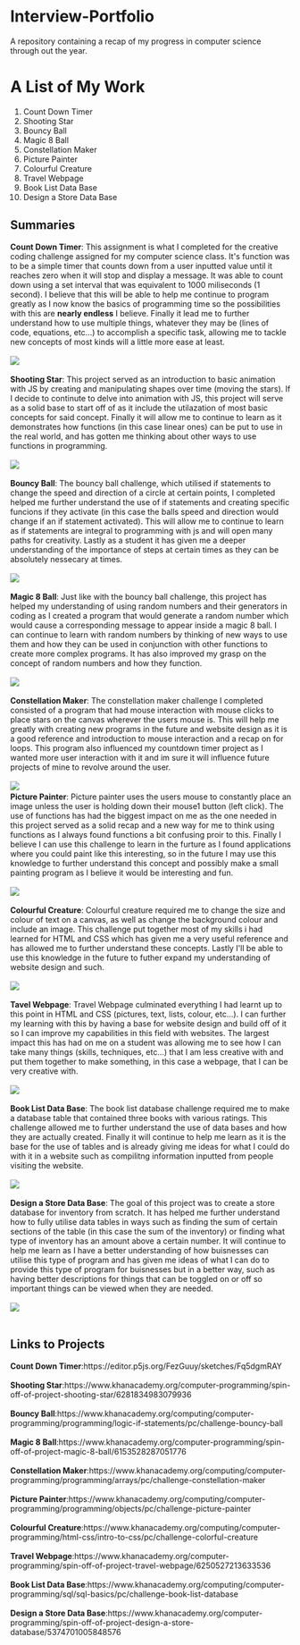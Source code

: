 # Interview-Portfolio
A repository containing a recap of my progress in computer science through out the year.
<html>
  <body>
    <h1><strong>A List of My Work</strong></h1>
      <ol>
        <li>Count Down Timer</li>
        <li>Shooting Star</li>
        <li>Bouncy Ball</li>
        <li>Magic 8 Ball</li>
        <li>Constellation Maker</li>
        <li>Picture Painter</li>
        <li>Colourful Creature</li>
        <li>Travel Webpage</li>
        <li>Book List Data Base</li>
        <li>Design a Store Data Base</li>
      </ol>
    <h2>Summaries</h2>
      <p><strong>Count Down Timer</strong>: This assignment is what I completed for the creative coding challenge assigned for my               computer science class. It's function was to be a simple timer that counts down from a user inputted value until it reaches zero         when it will stop and display a message. It was able to count down using a set interval that was equivalent to 1000 miliseconds         (1 second). I believe that this will be able to help me continue to program greatly as I now know the basics of programming time         so the possibilities with this are <strong>nearly endless</strong> I believe. Finally it lead me to further understand how to           use multiple things, whatever they may be (lines of code, equations, etc...) to accomplish a specific task, allowing me to               tackle new concepts of most kinds will a little more ease at least.<br><br>
        <img src="https://i.pinimg.com/280x280_RS/a8/1d/27/a81d273fc5c6584734b414f5677d25ed.jpg"><br><br>
        <strong>Shooting Star</strong>: This project served as an introduction to basic animation with JS by creating and manipulating           shapes over time (moving the stars). If I decide to continute to delve into animation with JS, this project will serve                   as a solid base to start off of as it include the utilazation of most basic concepts for said concept. Finally it will allow me         to continue to learn as it demonstrates how functions (in this case linear ones) can be put to use in the real world, and has           gotten me thinking about other ways to use functions in programming.<br><br>
        <img src="https://miro.medium.com/max/720/1*FWaT7LduGlTMgrCiTSXCWA.jpeg"><br><br>
        <strong>Bouncy Ball</strong>: The bouncy ball challenge, which utilised if statements to change the speed and direction of a             circle at certain points, I completed helped me further understand the use of if statements and creating specific funcions if           they activate (in this case the balls speed and direction would change if an if statement activated). This will allow me to             continue to learn as if statements are integral to programming with js and will open many paths for creativity. Lastly as a             student it has given me a deeper understanding of the importance of steps at certain times as they can be absolutely nessecary           at times.<br><br>
        <img src="https://centado.com/images/thumbs/0054568_big-foam-rubber-ball-red-019571_460.jpeg"><br><br>
        <strong>Magic 8 Ball</strong>: Just like with the bouncy ball challenge, this project has helped my understanding of using               random numbers and their generators in coding as I created a program that would generate a random number which would cause a             corresponding message to appear inside a magic 8 ball. I can continue to learn with random numbers by thinking of new ways to           use them and how they can be used in conjunction with other functions to create more complex programs. It has also improved my           grasp on the concept of random numbers and how they function.<br><br>
        <img src="https://cdn.britannica.com/s:600x1000/82/191982-050-1DF10DB5/ball.jpg"><br><br>
        <strong>Constellation Maker</strong>: The constellation maker challenge I completed consisted of a program that had mouse               interaction with mouse clicks to place stars on the canvas wherever the users mouse is. This will help me greatly with creating         new programs in the future and website design as it is a good reference and introduction to mouse interaction and a recap on for         loops. This program also influenced my countdown timer project as I wanted more user interaction with it and im sure it                 will influence future projects of mine to revolve around the user.<br><br>
        <img src="https://www.ndstudies.gov/nightsky/img/bg-img/19.jpg"><br<<br><br>
        <strong>Picture Painter</strong>: Picture painter uses the users mouse to constantly place an image unless the user is holding           down their mouse1 button (left click). The use of functions has had the biggest impact on me as the one needed in this project           served as a solid recap and a new way for me to think using functions as I always found functions a bit confusing proir to this.         Finally I believe I can use this challenge to learn in the furture as I found applications where you could paint like this               interesting, so in the future I may use this knowledge to further understand this concept and possibly make a small painting             program as I believe it would be interesting and fun.<br><br>
        <img src="https://www.biography.com/.image/t_share/MTY2NTIzMzc4MTI2MDM4MjM5/vincent_van_gogh_self_portrait_pai nting_musee_d             orsay_ via_wikimedia_commons_promojpg.jpg"><br><br>
        <strong>Colourful Creature</strong>: Colourful creature required me to change the size and colour of text on a canvas, as well           as change the background colour and include an image. This challenge put together most of my skills i had learned for HTML and           CSS which has given me a very useful reference and has allowed me to further understand these concepts. Lastly I'll be able to           use this knowledge in the future to futher expand my understanding of website design and such.<br><br>
        <img src="https://www.kasandbox.org/programming-images/creatures/Hopper-Jumping.png"><br><br>
        <strong>Tavel Webpage</strong>: Travel Webpage culminated everything I had learnt up to this point in HTML and CSS (pictures,           text, lists, colour, etc...). I can further my learning with this by having a base for website design and build off of it so I           can improve my capabilities in this field with websites. The largest impact this has had on me on a student was allowing me to           see how I can take many things (skills, techniques, etc...) that I am less creative with and put them together to make                   something, in this case a webpage, that I can be very creative with.<br><br>
        <img src="https://cdn.britannica.com/08/135708-050-2346C1CF/Paradise-Bay-Antarctica.jpg"><br><br>
        <strong>Book List Data Base</strong>: The book list database challenge required me to make a database table that contained three         books with various ratings. This challenge allowed me to further understand the use of data bases and how they are actually             created. Finally it will continue to help me learn as it is the base for the use of tables and is already giving me ideas for           what I could do with it in a website such as compilitng information inputted from people visiting the website.<br><br>
        <img src="https://longreadsblog.files.wordpress.com/2019/07/beach-book.jpg?w=1200"><br><br>
        <strong>Design a Store Data Base</strong>: The goal of this project was to create a store database for inventory from scratch.           It has helped me further understand how to fully utilise data tables in ways such as finding the sum of certain sections of the         table (in this case the sum of the inventory) or finding what type of inventory has an amount above a certain number. It will           continue to help me learn as I have a better understanding of how buisnesses can utilise this type of program and has given me           ideas of what I can do to provide this type of program for buisnesses but in a better way, such as having better descriptions           for things that can be toggled on or off so important things can be viewed when they are needed.<br><br>
        <img src="https://g.foolcdn.com/editorial/images/549350/store-shelves.jpg"><br><br>
      </p>
    <h2>Links to Projects</h2>
      <p><strong>Count Down Timer</strong>:https://editor.p5js.org/FezGuuy/sketches/Fq5dgmRAY<br><br>
        <strong>Shooting Star</strong>:https://www.khanacademy.org/computer-programming/spin-off-of-project-shooting-star/6281834983079936<br><br>
        <strong>Bouncy Ball</strong>:https://www.khanacademy.org/computing/computer-programming/programming/logic-if-statements/pc/challenge-bouncy-ball<br><br>
        <strong>Magic 8 Ball</strong>:https://www.khanacademy.org/computer-programming/spin-off-of-project-magic-8-ball/6153528287051776<br><br>
        <strong>Constellation Maker</strong>:https://www.khanacademy.org/computing/computer-programming/programming/arrays/pc/challenge-constellation-maker<br><br>
        <strong>Picture Painter</strong>:https://www.khanacademy.org/computing/computer-programming/programming/objects/pc/challenge-picture-painter<br><br>
        <strong>Colourful Creature</strong>:https://www.khanacademy.org/computing/computer-programming/html-css/intro-to-css/pc/challenge-colorful-creature<br><br>
        <strong>Travel Webpage</strong>:https://www.khanacademy.org/computer-programming/spin-off-of-project-travel-webpage/6250527213633536<br><br>
        <strong>Book List Data Base</strong>:https://www.khanacademy.org/computing/computer-programming/sql/sql-basics/pc/challenge-book-list-database<br><br>
        <strong>Design a Store Data Base</strong>:https://www.khanacademy.org/computer-programming/spin-off-of-project-design-a-store-database/5374701005848576<br><br>
  </body>
</html>
